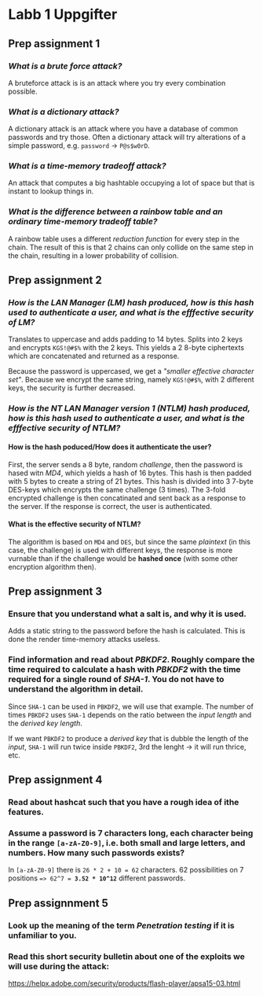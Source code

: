 # Labb 1 Uppgifter
## Prep assignment 1
### *What is a brute force attack?*
A bruteforce attack is is an attack where you try every combination possible.

### *What is a dictionary attack?*
A dictionary attack is an attack where you have a database of common passwords and try those. Often a dictionary attack will try alterations of a simple password, e.g. `password` -> `P@s$w0rD`.

### *What is a time-memory tradeoff attack?*
An attack that computes a big hashtable occupying a lot of space but that is instant to lookup things in.

### *What is the difference between a rainbow table and an ordinary time-memory tradeoff table?*
A rainbow table uses a different *reduction function* for every step in the chain. The result of
this is that 2 chains can only collide on the same step in the chain, resulting in a lower
probability of collision.



## Prep assignment 2
### *How is the LAN Manager (LM) hash produced, how is this hash used to authenticate a user, and what is the efffective security of LM?*
Translates to uppercase and adds padding to 14 bytes.
Splits into 2 keys and encrypts `KGS!@#$%` with the 2 keys. This yields a 2
8-byte ciphertexts which are concatenated and returned as a response.

Because the password is uppercased, we get a *"smaller effective character set"*. Because we encrypt the same string, namely `KGS!@#$%`, with 2 different keys, the security is further decreased.

### *How is the NT LAN Manager version 1 (NTLM) hash produced, how is this hash used to authenticate a user, and what is the efffective security of NTLM?*
#### How is the hash poduced/How does it authenticate the user?
First, the server sends a 8 byte, random *challenge*, then the password is hased witn *MD4*, which
yields a hash of 16 bytes. This hash is then padded with 5 bytes to create a string of 21 bytes.
This hash is divided into 3 7-byte DES-keys which encrypts the same challenge (3 times). The 3-fold
encrypted challenge is then concatinated and sent back as a response to the server. If the response
is correct, the user is authenticated.

#### What is the effective security of NTLM?
The algorithm is based on `MD4` and `DES`, but since the same *plaintext* (in
this case, the challenge) is used with different keys, the response is more
vurnable than if the challenge would be **hashed once** (with some other
encryption algorithm then).



## Prep assignment 3
### Ensure that you understand what a salt is, and why it is used.
Adds a static string to the password before the hash is calculated. This is
done the render time-memory attacks useless.

### Find information and read about *PBKDF2*. Roughly compare the time required to calculate a hash with *PBKDF2* with the time required for a single round of *SHA-1*. You do not have to understand the algorithm in detail.
Since `SHA-1` can be used in `PBKDF2`, we will use that example. The number of
times `PBKDF2` uses `SHA-1` depends on the ratio between the *input length* and
the *derived key length*. 

If we want `PBKDF2` to produce a *derived key* that is dubble the length of the *input*, `SHA-1`
will run twice inside `PBKDF2`, 3rd the lenght -> it will run thrice, etc.



## Prep assignment 4
### Read about hashcat such that you have a rough idea of ithe features.


### Assume a password is 7 characters long, each character being in the range `[a-zA-Z0-9]`, i.e. both small and large letters, and numbers. How many such passwords exists?
In `[a-zA-Z0-9]` there is `26 * 2 + 10 = 62` characters. 62 possibilities on 7
positions `=> 62^7 = `**`3.52 * 10^12`** different passwords.



## Prep assignnment 5
### Look up the meaning of the term *Penetration testing* if it is unfamiliar to you.

### Read this short security bulletin about one of the exploits we will use during the attack:
https://helpx.adobe.com/security/products/flash-player/apsa15-03.html
